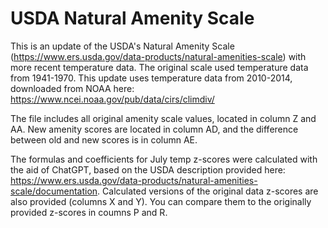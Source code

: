 # USDA Natural Amenity Scale
This is an update of the USDA's Natural Amenity Scale (https://www.ers.usda.gov/data-products/natural-amenities-scale) with more recent temperature data. The original scale used temperature data from 1941-1970. This update uses temperature data from 2010-2014, downloaded from NOAA here: https://www.ncei.noaa.gov/pub/data/cirs/climdiv/

The file includes all original amenity scale values, located in column Z and AA. New amenity scores are located in column AD, and the difference between old and new scores is in column AE.

The formulas and coefficients for July temp z-scores were calculated with the aid of ChatGPT, based on the USDA description provided here: https://www.ers.usda.gov/data-products/natural-amenities-scale/documentation. Calculated versions of the original data z-scores are also provided (columns X and Y). You can compare them to the originally provided z-scores in coumns P and R.
